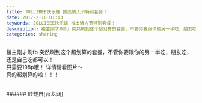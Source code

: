 ```yaml
---
title: JOLLIBEE快乐蜂 推出情人节特别套餐！
date: 2017-2-10 01:13
keywords: JOLLIBEE快乐蜂 推出情人节特别套餐！
description: 楼主刚才刷fb 突然刷到这个超划算的套餐，不管你要跟你的另一半吃，朋友吃，还是自己吃都可以！只需要198p哦！ 详情请看图片～真的超划算的啦！！！
categories: sharing
---
```

<td class="t_f" id="postmessage_553236">

楼主刚才刷fb 突然刷到这个超划算的套餐，不管你要跟你的另一半吃，朋友吃，还是自己吃都可以！<br/>
只需要198p哦！ 详情请看图片～<br/>
真的超划算的啦！！！<br/>
<img alt="" border="0" class="zoom" data-cf-modified-2aec7acb6ca9227fa8c4bb88-="" file="http://www.flw.ph/data/appbyme/upload/image/201702/10/vhHo8fPs9s39.jpg" id="aimg_LAjZ3" lazyloadthumb="1" onclick="" onmouseover="" src="http://www.flw.ph/data/appbyme/upload/image/201702/10/vhHo8fPs9s39.jpg"/><br/>
<br/>
</td>
###### 转载自[菲龙网]